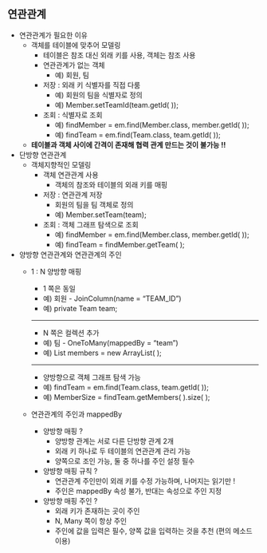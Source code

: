 ## 연관관계

- 연관관계가 필요한 이유
    - 객체를 테이블에 맞추어 모델링
        - 테이블은 참조 대신 외래 키를 사용, 객체는 참조 사용
        - 연관관계가 없는 객체
            - 예) 회원, 팀
        - 저장 : 외래 키 식별자를 직접 다룸
            - 예) 회원의 팀을 식별자로 정의
            - 예) Member.setTeamId(team.getId( ));
        - 조회 : 식별자로 조회
            - 예) findMember = em.find(Member.class, member.getId( ));
            - 예) findTeam = em.find(Team.class, team.getId( ));
    - **테이블과 객체 사이에 간격이 존재해 협력 관계 만드는 것이 불가능 !!**
- 단방향 연관관계
    - 객체지향적인 모델링
        - 객체 연관관계 사용
            - 객체의 참조와 테이블의 외래 키를 매핑
        - 저장 : 연관관계 저장
            - 회원의 팀을 팀 객체로 정의
            - 예) Member.setTeam(team);
        - 조회 : 객체 그래프 탐색으로 조회
            - 예) findMember = em.find(Member.class, member.getId( ));
            - 예) findTeam = findMember.getTeam( );
- 양방향 연관관계와 연관관계의 주인
    - 1 : N 양방향 매핑
        - 1 쪽은 동일
        - 예) 회원 - JoinColumn(name = “TEAM_ID”)
        - 예) private Team team;
        
        ---
        
        - N 쪽은 컬렉션 추가
        - 예) 팀 - OneToMany(mappedBy = “team”)
        - 예) List<Member> members = new ArrayList<Member>( );
        
        ---
        
        - 양방향으로 객체 그래프 탐색 가능
        - 예) findTeam = em.find(Team.class, team.getId( ));
        - 예) MemberSize = findTeam.getMembers( ).size( );
    - 연관관계의 주인과 mappedBy
        - 양방향 매핑 ?
            - 양방향 관계는 서로 다른 단방향 관계 2개
            - 외래 키 하나로 두 테이블의 연관관계 관리 가능
            - 양쪽으로 조인 가능, 둘 중 하나를 주인 설정 필수
        - 양뱡향 매핑 규칙 ?
            - 연관관계 주인만이 외래 키를 수정 가능하며, 나머지는 읽기만 !
            - 주인은 mappedBy 속성 불가, 반대는 속성으로 주인 지정
        - 양방향 매핑 주인 ?
            - 외래 키가 존재하는 곳이 주인
            - N, Many 쪽이 항상 주인
            - 주인에 값을 입력은 필수, 양쪽 값을 입력하는 것을 추천 (편의 메소드 이용)